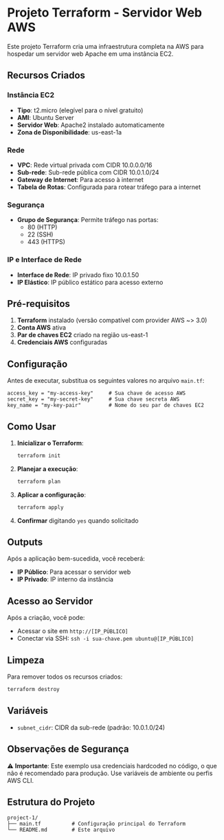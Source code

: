 # Projeto Terraform - Servidor Web AWS

Este projeto Terraform cria uma infraestrutura completa na AWS para hospedar um servidor web Apache em uma instância EC2.

## Recursos Criados

### Instância EC2

- **Tipo**: t2.micro (elegível para o nível gratuito)
- **AMI**: Ubuntu Server
- **Servidor Web**: Apache2 instalado automaticamente
- **Zona de Disponibilidade**: us-east-1a

### Rede

- **VPC**: Rede virtual privada com CIDR 10.0.0.0/16
- **Sub-rede**: Sub-rede pública com CIDR 10.0.1.0/24
- **Gateway de Internet**: Para acesso à internet
- **Tabela de Rotas**: Configurada para rotear tráfego para a internet

### Segurança

- **Grupo de Segurança**: Permite tráfego nas portas:
  - 80 (HTTP)
  - 22 (SSH)
  - 443 (HTTPS)

### IP e Interface de Rede

- **Interface de Rede**: IP privado fixo 10.0.1.50
- **IP Elástico**: IP público estático para acesso externo

## Pré-requisitos

1. **Terraform** instalado (versão compatível com provider AWS ~> 3.0)
2. **Conta AWS** ativa
3. **Par de chaves EC2** criado na região us-east-1
4. **Credenciais AWS** configuradas

## Configuração

Antes de executar, substitua os seguintes valores no arquivo `main.tf`:

```hcl
access_key = "my-access-key"     # Sua chave de acesso AWS
secret_key = "my-secret-key"     # Sua chave secreta AWS
key_name = "my-key-pair"         # Nome do seu par de chaves EC2
```

## Como Usar

1. **Inicializar o Terraform**:

   ```bash
   terraform init
   ```

2. **Planejar a execução**:

   ```bash
   terraform plan
   ```

3. **Aplicar a configuração**:

   ```bash
   terraform apply
   ```

4. **Confirmar** digitando `yes` quando solicitado

## Outputs

Após a aplicação bem-sucedida, você receberá:

- **IP Público**: Para acessar o servidor web
- **IP Privado**: IP interno da instância

## Acesso ao Servidor

Após a criação, você pode:

- Acessar o site em `http://[IP_PÚBLICO]`
- Conectar via SSH: `ssh -i sua-chave.pem ubuntu@[IP_PÚBLICO]`

## Limpeza

Para remover todos os recursos criados:

```bash
terraform destroy
```

## Variáveis

- `subnet_cidr`: CIDR da sub-rede (padrão: 10.0.1.0/24)

## Observações de Segurança

⚠️ **Importante**: Este exemplo usa credenciais hardcoded no código, o que não é recomendado para produção. Use variáveis de ambiente ou perfis AWS CLI.

## Estrutura do Projeto

```
project-1/
├── main.tf          # Configuração principal do Terraform
└── README.md        # Este arquivo
```
